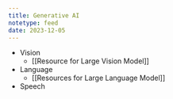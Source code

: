 ```yaml
---
title: Generative AI
notetype: feed
date: 2023-12-05
---
```


- Vision
	- [[Resource for Large Vision Model]]
- Language
	- [[Resources for Large Language Model]]
- Speech